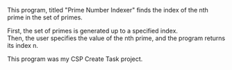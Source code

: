 This program, titled "Prime Number Indexer" finds the index of the nth prime in the set of primes.  

First, the set of primes is generated up to a specified index.  
Then, the user specifies the value of the nth prime, and the program returns its index n.  

This program was my CSP Create Task project.  
